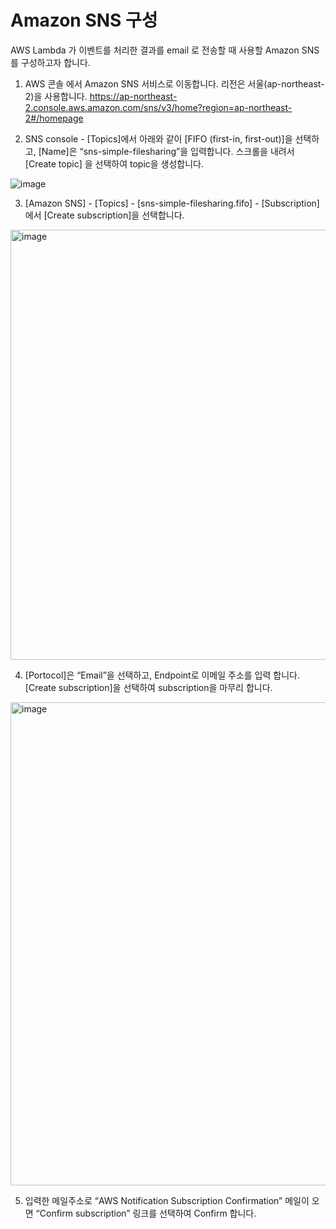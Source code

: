 # Amazon SNS 구성

AWS Lambda 가 이벤트를 처리한 결과를 email 로 전송할 때 사용할 Amazon SNS 를 구성하고자 합니다.

1. AWS 콘솔  에서 Amazon SNS 서비스로 이동합니다. 리전은 서울(ap-northeast-2)을 사용합니다.
https://ap-northeast-2.console.aws.amazon.com/sns/v3/home?region=ap-northeast-2#/homepage

2. SNS console - [Topics]에서 아래와 같이 [FIFO (first-in, first-out)]을 선택하고, [Name]은 “sns-simple-filesharing”을 입력합니다. 스크롤을 내려서 [Create topic] 을 선택하여 topic을 생성합니다. 



![image](https://user-images.githubusercontent.com/52392004/154602012-298f3d76-6420-44d6-9b2a-56f4243057a3.png)


3. [Amazon SNS] - [Topics] - [sns-simple-filesharing.fifo] - [Subscription]에서 [Create subscription]을 선택합니다. 



<img width="688" alt="image" src="https://user-images.githubusercontent.com/52392004/154602161-d1d1b971-2f74-4f4b-bf94-224093a1b801.png">

4. [Portocol]은 “Email”을 선택하고, Endpoint로 이메일 주소를 입력 합니다. [Create subscription]을 선택하여 subscription을 마무리 합니다. 



<img width="773" alt="image" src="https://user-images.githubusercontent.com/52392004/154602616-9e721b6b-1b35-4c57-882c-e402d9b4afc9.png">


5. 입력한 메일주소로 “AWS Notification Subscription Confirmation” 메일이 오면 “Confirm subscription” 링크를 선택하여 Confirm 합니다. 



